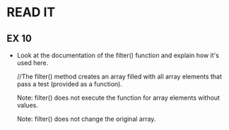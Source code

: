 # READ IT
## EX 10
* Look at the documentation of the filter() function and explain how it's used here.

    //The filter() method creates an array filled with all array elements that pass a test (provided as a function).

    Note: filter() does not execute the function for array elements without values.

    Note: filter() does not change the original array.